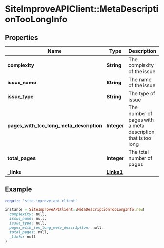 # SiteImproveAPIClient::MetaDescriptionTooLongInfo

## Properties

| Name | Type | Description | Notes |
| ---- | ---- | ----------- | ----- |
| **complexity** | **String** | The complexity of the issue | [default to &#39;none&#39;] |
| **issue_name** | **String** | The name of the issue | [optional] |
| **issue_type** | **String** | The type of issue | [default to &#39;unknown&#39;] |
| **pages_with_too_long_meta_description** | **Integer** | The number of pages with a meta description that is too long |  |
| **total_pages** | **Integer** | The total number of pages |  |
| **_links** | [**Links1**](Links1.md) |  | [optional] |

## Example

```ruby
require 'site-improve-api-client'

instance = SiteImproveAPIClient::MetaDescriptionTooLongInfo.new(
  complexity: null,
  issue_name: null,
  issue_type: null,
  pages_with_too_long_meta_description: null,
  total_pages: null,
  _links: null
)
```

